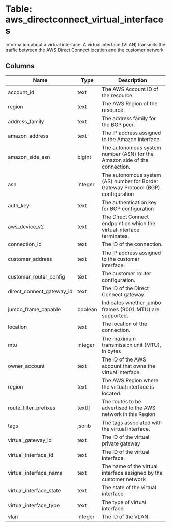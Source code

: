 
# Table: aws_directconnect_virtual_interfaces
Information about a virtual interface. A virtual interface (VLAN) transmits the traffic between the AWS Direct Connect location and the customer network
## Columns
| Name        | Type           | Description  |
| ------------- | ------------- | -----  |
|account_id|text|The AWS Account ID of the resource.|
|region|text|The AWS Region of the resource.|
|address_family|text|The address family for the BGP peer.|
|amazon_address|text|The IP address assigned to the Amazon interface.|
|amazon_side_asn|bigint|The autonomous system number (ASN) for the Amazon side of the connection.|
|asn|integer|The autonomous system (AS) number for Border Gateway Protocol (BGP) configuration|
|auth_key|text|The authentication key for BGP configuration|
|aws_device_v2|text|The Direct Connect endpoint on which the virtual interface terminates.|
|connection_id|text|The ID of the connection.|
|customer_address|text|The IP address assigned to the customer interface.|
|customer_router_config|text|The customer router configuration.|
|direct_connect_gateway_id|text|The ID of the Direct Connect gateway.|
|jumbo_frame_capable|boolean|Indicates whether jumbo frames (9001 MTU) are supported.|
|location|text|The location of the connection.|
|mtu|integer|The maximum transmission unit (MTU), in bytes|
|owner_account|text|The ID of the AWS account that owns the virtual interface.|
|region|text|The AWS Region where the virtual interface is located.|
|route_filter_prefixes|text[]|The routes to be advertised to the AWS network in this Region|
|tags|jsonb|The tags associated with the virtual interface.|
|virtual_gateway_id|text|The ID of the virtual private gateway|
|virtual_interface_id|text|The ID of the virtual interface.|
|virtual_interface_name|text|The name of the virtual interface assigned by the customer network|
|virtual_interface_state|text|The state of the virtual interface|
|virtual_interface_type|text|The type of virtual interface|
|vlan|integer|The ID of the VLAN.|
